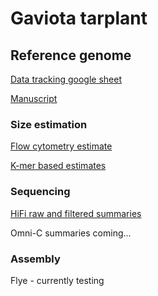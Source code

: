 # Gaviota tarplant

## Reference genome

[Data tracking google sheet](https://docs.google.com/spreadsheets/d/1UE9K6D2R1yrIELLfxwF7lrPZlcxHniXjwkWnjI0mfms)

[Manuscript](https://docs.google.com/document/d/1-gQ0Fu_akPzGVo_qbwzlaDTzs5p_G3sr7LgDhgCQFik)


### Size estimation

[Flow cytometry estimate](genome-size/flowcy/README.md)

[K-mer based estimates](genome-size/kmer-distribution/README.md)

### Sequencing

[HiFi raw and filtered summaries](sequencing/hifi/)

Omni-C summaries coming...

### Assembly

Flye - currently testing

